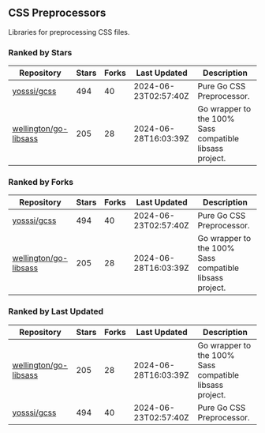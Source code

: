 ## CSS Preprocessors

Libraries for preprocessing CSS files.

### Ranked by Stars

| Repository | Stars | Forks | Last Updated | Description | 
|------------|-------|-------|--------------|-------------|
| [yosssi/gcss](https://github.com/yosssi/gcss) | 494 | 40 | 2024-06-23T02:57:40Z |  Pure Go CSS Preprocessor. |
| [wellington/go-libsass](https://github.com/wellington/go-libsass) | 205 | 28 | 2024-06-28T16:03:39Z |  Go wrapper to the 100% Sass compatible libsass project. |

### Ranked by Forks

| Repository | Stars | Forks | Last Updated | Description | 
|------------|-------|-------|--------------|-------------|
| [yosssi/gcss](https://github.com/yosssi/gcss) | 494 | 40 | 2024-06-23T02:57:40Z |  Pure Go CSS Preprocessor. |
| [wellington/go-libsass](https://github.com/wellington/go-libsass) | 205 | 28 | 2024-06-28T16:03:39Z |  Go wrapper to the 100% Sass compatible libsass project. |

### Ranked by Last Updated

| Repository | Stars | Forks | Last Updated | Description | 
|------------|-------|-------|--------------|-------------|
| [wellington/go-libsass](https://github.com/wellington/go-libsass) | 205 | 28 | 2024-06-28T16:03:39Z |  Go wrapper to the 100% Sass compatible libsass project. |
| [yosssi/gcss](https://github.com/yosssi/gcss) | 494 | 40 | 2024-06-23T02:57:40Z |  Pure Go CSS Preprocessor. |

